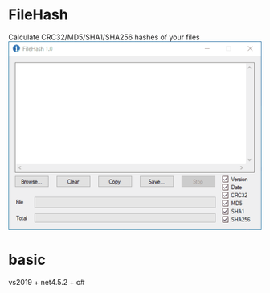 # FileHash
Calculate CRC32/MD5/SHA1/SHA256 hashes of your files
![Screenshot](Capture.gif)

# basic
vs2019 + net4.5.2 + c#
